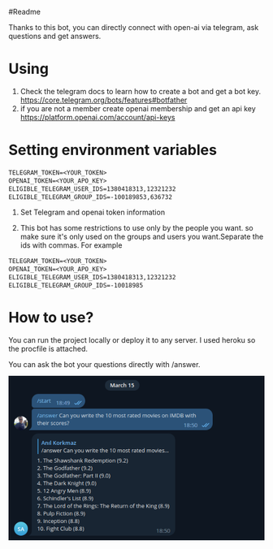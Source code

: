 #Readme

Thanks to this bot, you can directly connect with open-ai via telegram, ask questions and get answers.

# Using
1. Check the telegram docs to learn how to create a bot and get a bot key. https://core.telegram.org/bots/features#botfather
1. if you are not a member create openai membership and get an api key https://platform.openai.com/account/api-keys

# Setting environment variables


```
TELEGRAM_TOKEN=<YOUR_TOKEN>
OPENAI_TOKEN=<YOUR_APO_KEY>
ELIGIBLE_TELEGRAM_USER_IDS=1380418313,12321232
ELIGIBLE_TELEGRAM_GROUP_IDS=-100189853,636732
```
1. Set Telegram and openai token information

1. This bot has some restrictions to use only by the people you want.  so make sure it's only used on the groups and users you want.Separate the ids with commas.
For example

```
TELEGRAM_TOKEN=<YOUR_TOKEN>
OPENAI_TOKEN=<YOUR_APO_KEY>
ELIGIBLE_TELEGRAM_USER_IDS=1380418313,12321232
ELIGIBLE_TELEGRAM_GROUP_IDS=-10018985
```

# How to use?

You can run the project locally or deploy it to any server. I used heroku so the procfile is attached.

You can ask the bot your questions directly with /answer.

![image info](./telegram_open_ai_bot.png)
